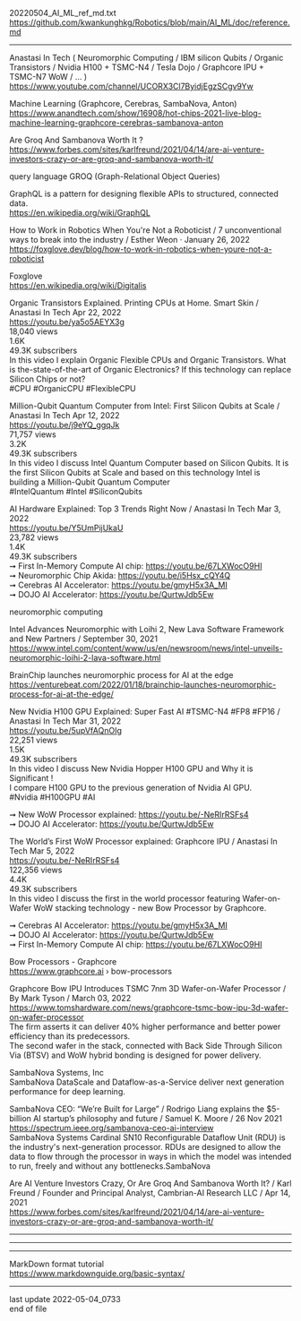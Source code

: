 20220504_AI_ML_ref_md.txt  
  https://github.com/kwankunghkg/Robotics/blob/main/AI_ML/doc/reference.md  
  
-------------------------  
  
Anastasi In Tech ( Neuromorphic Computing / IBM silicon Qubits  / Organic Transistors / Nvidia H100 + TSMC-N4 / Tesla Dojo / Graphcore IPU + TSMC-N7 WoW / ... )  
  https://www.youtube.com/channel/UCORX3Cl7ByidjEgzSCgv9Yw  
  
Machine Learning (Graphcore, Cerebras, SambaNova, Anton)  
  https://www.anandtech.com/show/16908/hot-chips-2021-live-blog-machine-learning-graphcore-cerebras-sambanova-anton  
  
Are Groq And Sambanova Worth It ?  
  https://www.forbes.com/sites/karlfreund/2021/04/14/are-ai-venture-investors-crazy-or-are-groq-and-sambanova-worth-it/  
  
  
query language GROQ (Graph-Relational Object Queries)   
  
GraphQL is a pattern for designing flexible APIs to structured, connected data.   
  https://en.wikipedia.org/wiki/GraphQL  
  
  
How to Work in Robotics When You're Not a Roboticist / 7 unconventional ways to break into the industry / Esther Weon ·  January 26, 2022  
  https://foxglove.dev/blog/how-to-work-in-robotics-when-youre-not-a-roboticist  
  
Foxglove  
  https://en.wikipedia.org/wiki/Digitalis  
  
  
Organic Transistors Explained. Printing CPUs at Home. Smart Skin / Anastasi In Tech Apr 22, 2022  
https://youtu.be/ya5o5AEYX3g  
18,040 views  
1.6K  
49.3K subscribers  
In this video I explain Organic Flexible CPUs and Organic Transistors. What is the-state-of-the-art of Organic Electronics? If this technology can replace Silicon Chips or not?  
#CPU #OrganicCPU #FlexibleCPU  
  
  
Million-Qubit Quantum Computer from Intel: First Silicon Qubits at Scale / Anastasi In Tech Apr 12, 2022  
https://youtu.be/j9eYQ_ggqJk  
71,757 views  
3.2K  
49.3K subscribers  
In this video I discuss Intel Quantum Computer based on Silicon Qubits. It is the first Silicon Qubits at Scale and based on this technology Intel is building a Million-Qubit Quantum Computer  
#IntelQuantum #Intel #SiliconQubits  
  
  
AI Hardware Explained: Top 3 Trends Right Now / Anastasi In Tech Mar 3, 2022  
https://youtu.be/Y5UmPijUkaU  
23,782 views  
1.4K  
49.3K subscribers  
➞ First In-Memory Compute AI chip: https://youtu.be/67LXWocO9HI  
➞ Neuromorphic Chip Akida: https://youtu.be/i5Hsx_cQY4Q  
➞ Cerebras AI Accelerator: https://youtu.be/gmyH5x3A_MI  
➞ DOJO AI Accelerator: https://youtu.be/QurtwJdb5Ew  
  
neuromorphic computing  
  
Intel Advances Neuromorphic with Loihi 2, New Lava Software Framework and New Partners / September 30, 2021  
  https://www.intel.com/content/www/us/en/newsroom/news/intel-unveils-neuromorphic-loihi-2-lava-software.html  
  
BrainChip launches neuromorphic process for AI at the edge  
  https://venturebeat.com/2022/01/18/brainchip-launches-neuromorphic-process-for-ai-at-the-edge/  
  
  
New Nvidia H100 GPU Explained: Super Fast AI #TSMC-N4 #FP8 #FP16 / Anastasi In Tech Mar 31, 2022  
https://youtu.be/5upVfAQnOIg  
22,251 views  
1.5K  
49.3K subscribers  
In this video I discuss New Nvidia Hopper H100 GPU and Why it is Significant !  
I compare H100 GPU to the previous generation of Nvidia AI GPU.  
#Nvidia #H100GPU #AI  
  
➞ New WoW Processor explained: https://youtu.be/-NeRIrRSFs4  
➞ DOJO AI Accelerator: https://youtu.be/QurtwJdb5Ew  
  
  
The World’s First WoW Processor explained: Graphcore IPU / Anastasi In Tech Mar 5, 2022  
https://youtu.be/-NeRIrRSFs4  
122,356 views  
4.4K  
49.3K subscribers  
In this video I discuss the first in the world processor featuring Wafer-on-Wafer WoW stacking technology - new Bow Processor by Graphcore.   
  
➞ Cerebras AI Accelerator: https://youtu.be/gmyH5x3A_MI  
➞ DOJO AI Accelerator: https://youtu.be/QurtwJdb5Ew  
➞ First In-Memory Compute AI chip: https://youtu.be/67LXWocO9HI  
  
Bow Processors - Graphcore  
https://www.graphcore.ai › bow-processors  
  
Graphcore Bow IPU Introduces TSMC 7nm 3D Wafer-on-Wafer Processor / By Mark Tyson / March 03, 2022  
  https://www.tomshardware.com/news/graphcore-tsmc-bow-ipu-3d-wafer-on-wafer-processor  
	The firm asserts it can deliver 40% higher performance and better power efficiency than its predecessors.  
	The second wafer in the stack, connected with Back Side Through Silicon Via (BTSV) and WoW hybrid bonding is designed for power delivery.  
  
  
SambaNova Systems, Inc  
  SambaNova DataScale and Dataflow-as-a-Service deliver next generation performance for deep learning.  
  
SambaNova CEO: “We’re Built for Large” / Rodrigo Liang explains the $5-billion AI startup’s philosophy and future / Samuel K. Moore / 26 Nov 2021   
  https://spectrum.ieee.org/sambanova-ceo-ai-interview  
	 SambaNova Systems Cardinal SN10 Reconfigurable Dataflow Unit (RDU) is the industry's next-generation processor. RDUs are designed to allow the data to flow through the processor in ways in which the model was intended to run, freely and without any bottlenecks.SambaNova   
  
  
Are AI Venture Investors Crazy, Or Are Groq And Sambanova Worth It? / Karl Freund / Founder and Principal Analyst, Cambrian-AI Research LLC / Apr 14, 2021  
  https://www.forbes.com/sites/karlfreund/2021/04/14/are-ai-venture-investors-crazy-or-are-groq-and-sambanova-worth-it/  
  
  
  
-------------------------  

-------------------------  

-------------------------  
  
MarkDown format tutorial  
  https://www.markdownguide.org/basic-syntax/  
  
  
-------------------------  
last update 2022-05-04_0733  
end of file  
